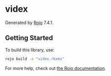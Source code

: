 # videx
Generated by [Rojo](https://github.com/rojo-rbx/rojo) 7.4.1.

## Getting Started
To build this library, use:

```bash
rojo build -o "videx.rbxmx"
```

For more help, check out [the Rojo documentation](https://rojo.space/docs).
